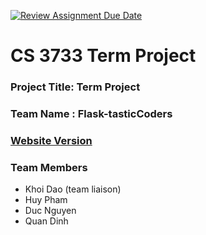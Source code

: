 [![Review Assignment Due Date](https://classroom.github.com/assets/deadline-readme-button-22041afd0340ce965d47ae6ef1cefeee28c7c493a6346c4f15d667ab976d596c.svg)](https://classroom.github.com/a/Ir_lyZaZ)
# CS 3733 Term Project
### Project Title: Term Project
### Team Name :  Flask-tasticCoders
### [Website Version](ec2-54-90-78-242.compute-1.amazonaws.com)
### Team Members 
* Khoi Dao (team liaison)
* Huy Pham
* Duc Nguyen
* Quan Dinh